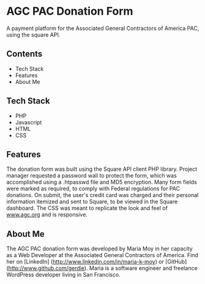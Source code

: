 # AGC PAC Donation Form

A payment platform for the Associated General Contractors of America PAC, using the square API.

## Contents
- Tech Stack
- Features
- About Me

## Tech Stack
- PHP
- Javascript
- HTML
- CSS

## Features

The donation form was built using the Square API client PHP library. Project manager requested a password wall to protect the form, which was accomplished using a .htpasswd file and MD5 encryption. Many form fields were marked as required, to comply with Federal regulations for PAC donations. On submit, the user's credit card was charged and their personal information itemized and sent to Square, to be viewed in the Square dashboard. The CSS was meant to replicate the look and feel of www.agc.org and is responsive.

## About Me

The AGC PAC donation form was developed by Maria Moy in her capacity as a Web Developer at the Associated General Contractors of America. Find her on [LinkedIn]
(http://www.linkedin.com/in/maria-k-moy) or [GitHub]
(http://www.github.com/gerdie). Maria is a software engineer and freelance WordPress developer living in San Francisco.
